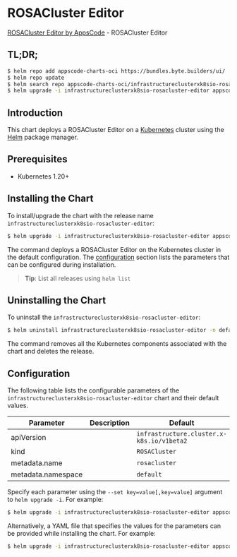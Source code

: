# ROSACluster Editor

[ROSACluster Editor by AppsCode](https://appscode.com) - ROSACluster Editor

## TL;DR;

```bash
$ helm repo add appscode-charts-oci https://bundles.byte.builders/ui/
$ helm repo update
$ helm search repo appscode-charts-oci/infrastructureclusterxk8sio-rosacluster-editor --version=v0.11.0
$ helm upgrade -i infrastructureclusterxk8sio-rosacluster-editor appscode-charts-oci/infrastructureclusterxk8sio-rosacluster-editor -n default --create-namespace --version=v0.11.0
```

## Introduction

This chart deploys a ROSACluster Editor on a [Kubernetes](http://kubernetes.io) cluster using the [Helm](https://helm.sh) package manager.

## Prerequisites

- Kubernetes 1.20+

## Installing the Chart

To install/upgrade the chart with the release name `infrastructureclusterxk8sio-rosacluster-editor`:

```bash
$ helm upgrade -i infrastructureclusterxk8sio-rosacluster-editor appscode-charts-oci/infrastructureclusterxk8sio-rosacluster-editor -n default --create-namespace --version=v0.11.0
```

The command deploys a ROSACluster Editor on the Kubernetes cluster in the default configuration. The [configuration](#configuration) section lists the parameters that can be configured during installation.

> **Tip**: List all releases using `helm list`

## Uninstalling the Chart

To uninstall the `infrastructureclusterxk8sio-rosacluster-editor`:

```bash
$ helm uninstall infrastructureclusterxk8sio-rosacluster-editor -n default
```

The command removes all the Kubernetes components associated with the chart and deletes the release.

## Configuration

The following table lists the configurable parameters of the `infrastructureclusterxk8sio-rosacluster-editor` chart and their default values.

|     Parameter      | Description |                       Default                        |
|--------------------|-------------|------------------------------------------------------|
| apiVersion         |             | <code>infrastructure.cluster.x-k8s.io/v1beta2</code> |
| kind               |             | <code>ROSACluster</code>                             |
| metadata.name      |             | <code>rosacluster</code>                             |
| metadata.namespace |             | <code>default</code>                                 |


Specify each parameter using the `--set key=value[,key=value]` argument to `helm upgrade -i`. For example:

```bash
$ helm upgrade -i infrastructureclusterxk8sio-rosacluster-editor appscode-charts-oci/infrastructureclusterxk8sio-rosacluster-editor -n default --create-namespace --version=v0.11.0 --set apiVersion=infrastructure.cluster.x-k8s.io/v1beta2
```

Alternatively, a YAML file that specifies the values for the parameters can be provided while
installing the chart. For example:

```bash
$ helm upgrade -i infrastructureclusterxk8sio-rosacluster-editor appscode-charts-oci/infrastructureclusterxk8sio-rosacluster-editor -n default --create-namespace --version=v0.11.0 --values values.yaml
```
